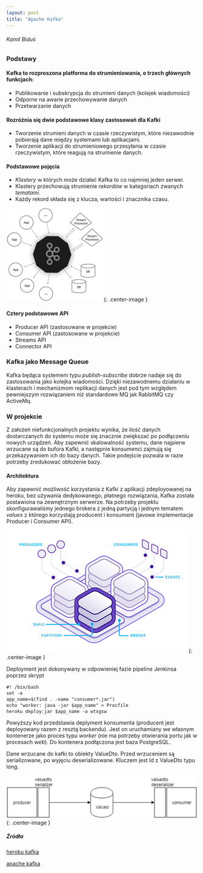 ```yaml
---
layout: post
title: "Apache Kafka"
---
```

###### Kamil Biduś
### Podstawy

#### Kafka to rozproszona platforma do strumieniowania, o trzech głównych funkcjach:
* 	Publikowanie i subskrypcja do strumieni danych (kolejek wiadomości)
*	Odporne na awarie przechowywanie danych
*	Przetwarzanie danych

#### Rozróżnia się dwie podstawowe klasy zastosowań dla Kafki
*	Tworzenie strumieni danych w czasie rzeczywistym, które niezawodnie pobierają dane między systemami lub aplikacjami.
*	Tworzenie aplikacji do strumieniowego przesyłania w czasie rzeczywistym, które reagują na strumienie danych.

#### Podstawowe pojęcia
*	_Klastery_ w których może działać Kafka to co najmniej jeden serwer.
*	Klastery przechowują strumienie _rekordów_ w kategoriach zwanych _tematami_.
*	Każdy rekord składa się z klucza, wartości i znacznika czasu.

![Schemat kafki](https://github.com/kamdibus/PIK/blob/gh-pages/img/kafka.png?raw=true "Struktura kafki"){: .center-image }

#### Cztery podstawowe API
*	Producer API (zastosowane w projekcie)
*	Consumer API (zastosowane w projekcie)
*	Streams API
*	Connector API

### Kafka jako Message Queue
Kafka będąca systemem typu _publish-subscribe_ dobrze nadaje się do zastosowania jako kolejka wiadomości. Dzięki niezawodnemu działaniu w klasterach i mechanizmom replikacji danych jest pod tym względem pewniejszym rozwiązaniem niż standardowe MQ jak RabbitMQ czy ActiveMq.

### W projekcie
Z założeń niefunkcjonalnych projektu wynika, że ilość danych dostarczanych do systemu może się znacznie zwiększać po podłączeniu nowych urządzeń. Aby zapewnić skalowalność systemu, dane najpierw wrzucane są do bufora Kafki, a następnie konsumenci zajmują się przekazywaniem ich do bazy danych. Takie podejście pozwala w razie potrzeby zredukować obłożenie bazy.

#### Architektura
Aby zapewnić możliwość korzystania z Kafki z aplikacji zdeployowanej na heroku, bez używania dedykowanego, płatnego rozwiązania, Kafka została postawiona na zewnętrznym serwerze.
Na potrzeby projektu skonfigurawaliśmy jednego brokera z jedną partycją i jednym tematem _values_ z którego korzystają producent i konsument (javowe implementacje Producer i Consumer API).

![Schemat kafki](https://github.com/kamdibus/PIK/blob/gh-pages/img/kafka2.png?raw=true "Architektura kafki"){: .center-image }

Deployment jest dokonywany w odpowieniej fazie pipeline Jenkinsa poprzez skrypt
```
#! /bin/bash
set -e
app_name=$(find . -name "consumer*.jar")
echo "worker: java -jar $app_name" > Procfile
heroku deploy:jar $app_name -a wtxgsw
```
Powyższy kod przedstawia deplyment konsumenta (producent jest deployowany razem z resztą backendu). Jest on uruchamiany we własnym kontenerze jako proces typu _worker_ (nie ma potrzeby otwierania portu jak w procesach _web_). Do kontenera podłączona jest baza PostgreSQL.

Dane wrzucane do kafki to obiekty ValueDto. Przed wrzuceniem są serializowane, po wyjęciu deserializowane. Kluczem jest Id z ValueDto typu long.

![Schemat kafki](https://github.com/kamdibus/PIK/blob/gh-pages/img/kafkaserialization.png?raw=true "Serializacja kafki"){: .center-image }

##### Źródła
[heroku kafka](https://www.heroku.com/kafka)

[apache kafka](https://kafka.apache.org/)